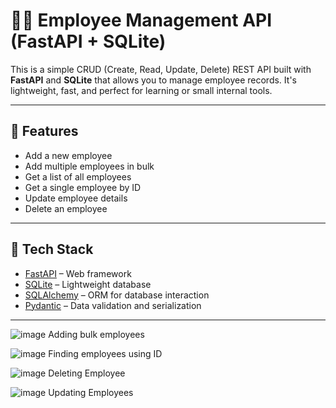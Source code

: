 # 👨‍💼 Employee Management API (FastAPI + SQLite)

This is a simple CRUD (Create, Read, Update, Delete) REST API built with **FastAPI** and **SQLite** that allows you to manage employee records. It's lightweight, fast, and perfect for learning or small internal tools.

---

## 🚀 Features

- Add a new employee
- Add multiple employees in bulk
- Get a list of all employees
- Get a single employee by ID
- Update employee details
- Delete an employee

---

## 🧰 Tech Stack

- [FastAPI](https://fastapi.tiangolo.com/) – Web framework
- [SQLite](https://www.sqlite.org/index.html) – Lightweight database
- [SQLAlchemy](https://www.sqlalchemy.org/) – ORM for database interaction
- [Pydantic](https://docs.pydantic.dev/) – Data validation and serialization

---

![image](https://github.com/user-attachments/assets/3df62ba7-0bf8-4c1b-bb88-25e334d88ef5)
Adding bulk employees

![image](https://github.com/user-attachments/assets/92a1e8c3-0955-42d7-ac9c-f877ee3c2487)
Finding employees using ID

![image](https://github.com/user-attachments/assets/bb7d0bf6-5c28-4565-868e-9010acddb942)
Deleting Employee


![image](https://github.com/user-attachments/assets/d661577f-9c35-4bf1-8327-99ee135993e5)
Updating Employees


